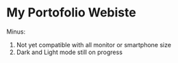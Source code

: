 # My Portofolio Webiste

Minus: 
1. Not yet compatible with all monitor or smartphone size
2. Dark and Light mode still on progress 
